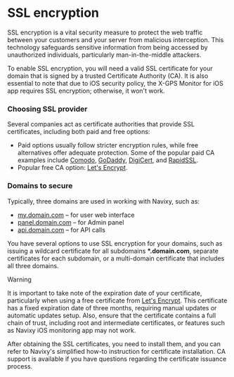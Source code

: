 # SSL encryption

SSL encryption is a vital security measure to protect the web traffic between your customers and your server from malicious interception. This technology safeguards sensitive information from being accessed by unauthorized individuals, particularly man-in-the-middle attackers.

To enable SSL encryption, you will need a valid SSL certificate for your domain that is signed by a trusted Certificate Authority (CA). It is also essential to note that due to iOS security policy, the X-GPS Monitor for iOS app requires SSL encryption; otherwise, it won't work.

### Choosing SSL provider

Several companies act as certificate authorities that provide SSL certificates, including both paid and free options:

- Paid options usually follow stricter encryption rules, while free alternatives offer adequate protection. Some of the popular paid CA examples include [Comodo](https://ssl.comodoca.com/), [GoDaddy](https://www.godaddy.com/web-security/ssl-certificate), [DigiCert](https://www.digicert.com/), and [RapidSSL](https://www.rapidssl.com/).
- Popular free CA option: [Let's Encrypt](https://letsencrypt.org/).

### Domains to secure

Typically, three domains are used in working with Navixy, such as:

- [my.domain.com](http://my.domain.com) – for user web interface
- [panel.domain.com](http://panel.domain.com) – for Admin panel
- [api.domain.com](http://api.domain.com) – for API calls

You have several options to use SSL encryption for your domains, such as issuing a wildcard certificate for all subdomains **\*.domain.com**, separate certificates for each subdomain, or a multi-domain certificate that includes all three domains.

> [!WARNING]
> It is important to take note of the expiration date of your certificate, particularly when using a free certificate from [Let's Encrypt](https://letsencrypt.org/). This certificate has a fixed expiration date of three months, requiring manual updates or automatic updates setup. Also, ensure that the certificate contains a full chain of trust, including root and intermediate certificates, or features such as Navixy iOS monitoring app may not work.

After obtaining the SSL certificates, you need to install them, and you can refer to Navixy's simplified how-to instruction for certificate installation. CA support is available if you have questions regarding the certificate issuance process.